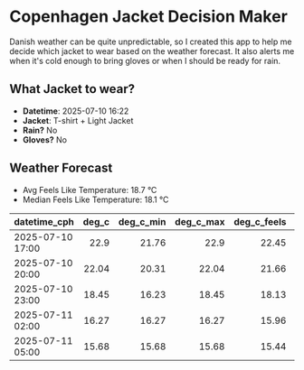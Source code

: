 
# Copenhagen Jacket Decision Maker

Danish weather can be quite unpredictable, so I created this app to help me decide which jacket to wear based on the weather forecast. 
It also alerts me when it's cold enough to bring gloves or when I should be ready for rain.

## What Jacket to wear?

- **Datetime**: 2025-07-10 16:22
- **Jacket**: T-shirt + Light Jacket
- **Rain?** No
- **Gloves?** No

## Weather Forecast
- Avg Feels Like Temperature: 18.7 °C
- Median Feels Like Temperature: 18.1 °C

| datetime_cph     |   deg_c |   deg_c_min |   deg_c_max |   deg_c_feels | weather   | wind   | rain   |
|:-----------------|--------:|------------:|------------:|--------------:|:----------|:-------|:-------|
| 2025-07-10 17:00 |   22.9  |       21.76 |       22.9  |         22.45 | Clear     | Low    | None   |
| 2025-07-10 20:00 |   22.04 |       20.31 |       22.04 |         21.66 | Clear     | Low    | None   |
| 2025-07-10 23:00 |   18.45 |       16.23 |       18.45 |         18.13 | Clear     | Low    | None   |
| 2025-07-11 02:00 |   16.27 |       16.27 |       16.27 |         15.96 | Clouds    | Low    | None   |
| 2025-07-11 05:00 |   15.68 |       15.68 |       15.68 |         15.44 | Clouds    | High   | None   |
        